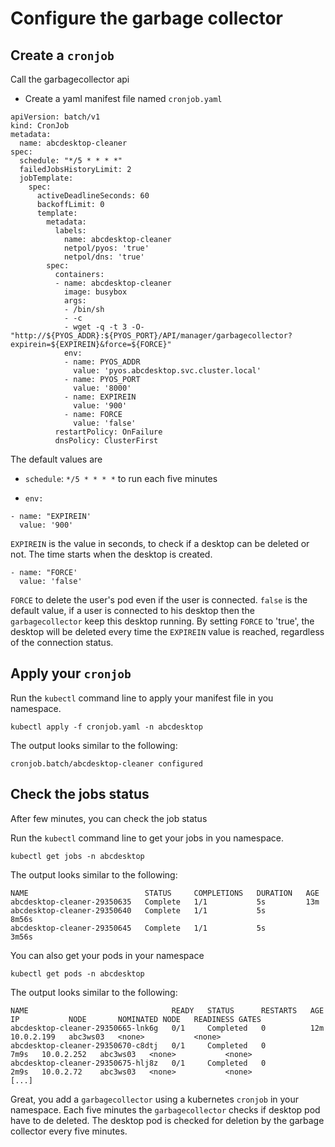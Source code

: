 # Configure the garbage collector

## Create a `cronjob`


Call the garbagecollector api


- Create a yaml manifest file named `cronjob.yaml`

```
apiVersion: batch/v1
kind: CronJob
metadata:
  name: abcdesktop-cleaner
spec:
  schedule: "*/5 * * * *"
  failedJobsHistoryLimit: 2
  jobTemplate:
    spec:
      activeDeadlineSeconds: 60
      backoffLimit: 0
      template:
        metadata:
          labels:
            name: abcdesktop-cleaner
            netpol/pyos: 'true'
            netpol/dns: 'true'
        spec:
          containers:
          - name: abcdesktop-cleaner
            image: busybox
            args:
            - /bin/sh
            - -c
            - wget -q -t 3 -O- "http://${PYOS_ADDR}:${PYOS_PORT}/API/manager/garbagecollector?expirein=${EXPIREIN}&force=${FORCE}"
            env:
            - name: PYOS_ADDR
              value: 'pyos.abcdesktop.svc.cluster.local'
            - name: PYOS_PORT
              value: '8000'
            - name: EXPIREIN
              value: '900'
            - name: FORCE
              value: 'false'
          restartPolicy: OnFailure
          dnsPolicy: ClusterFirst
```

The default values are  

- `schedule`: `*/5 * * * *` to run each five minutes

- `env:`

```
- name: "EXPIREIN'
  value: '900'
```

`EXPIREIN` is the value in seconds, to check if a desktop can be deleted or not. The time starts when the desktop is created.


```
- name: "FORCE'
  value: 'false'
```

`FORCE` to delete the user's pod even if the user is connected. `false` is the default value, if a user is connected to his desktop then the `garbagecollector` keep this desktop running. By setting `FORCE` to 'true', the desktop will be deleted every time the `EXPIREIN` value is reached, regardless of the connection status.


## Apply your `cronjob`

Run the `kubectl` command line to apply your manifest file in you namespace.

```
kubectl apply -f cronjob.yaml -n abcdesktop
```

The output looks similar to the following:


```
cronjob.batch/abcdesktop-cleaner configured
```

## Check the jobs status

After few minutes, you can check the job status 

Run the `kubectl` command line to get your jobs in you namespace.


```
kubectl get jobs -n abcdesktop
```

The output looks similar to the following:

```
NAME                          STATUS     COMPLETIONS   DURATION   AGE
abcdesktop-cleaner-29350635   Complete   1/1           5s         13m
abcdesktop-cleaner-29350640   Complete   1/1           5s         8m56s
abcdesktop-cleaner-29350645   Complete   1/1           5s         3m56s
```

You can also get your pods in your namespace

```
kubectl get pods -n abcdesktop
```

The output looks similar to the following:

```
NAME                                READY   STATUS      RESTARTS   AGE    IP           NODE       NOMINATED NODE   READINESS GATES
abcdesktop-cleaner-29350665-lnk6g   0/1     Completed   0          12m    10.0.2.199   abc3ws03   <none>           <none>
abcdesktop-cleaner-29350670-c8dtj   0/1     Completed   0          7m9s   10.0.2.252   abc3ws03   <none>           <none>
abcdesktop-cleaner-29350675-hlj8z   0/1     Completed   0          2m9s   10.0.2.72    abc3ws03   <none>           <none>
[...]
```


Great, you add a `garbagecollector` using a kubernetes `cronjob` in your namespace.
Each five minutes the `garbagecollector` checks if desktop pod have to de deleted.
The desktop pod is checked for deletion by the garbage collector every five minutes.
